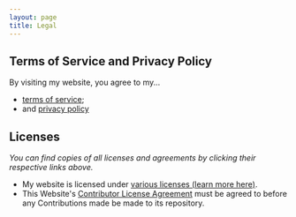 ```yaml
---
layout: page
title: Legal
---
```


## Terms of Service and Privacy Policy
By visiting my website, you agree to my...
- [terms of service](/legal/terms-of-service/); 
- and [privacy policy](/legal/privacy-policy/)

## Licenses
*You can find copies of all licenses and agreements by clicking their respective links above.*
- My website is licensed under [various licenses (learn more here)](/legal/website-licenses/).
- This Website's [Contributor License Agreement](/legal/website-licenses/cla/) must be agreed to before any Contributions made be made to its repository.